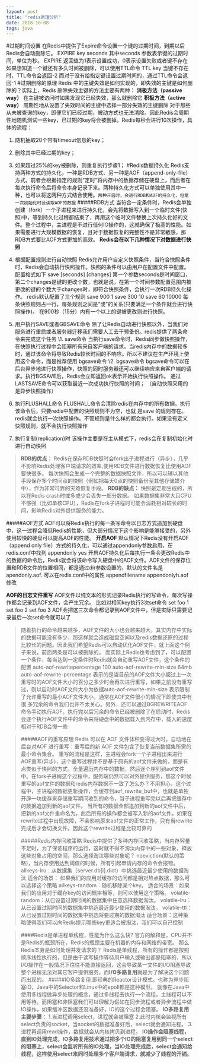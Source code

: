 ```yaml
---
layout: post
title: "redis原理分析"
date: 2018-10-08
tags: java
---
```


#过期时间设置
在Redis中提供了Expire命令设置一个键的过期时间，到期以后Redis会自动删除它。
EXPIRE key seconds 其中seconds 参数表示键的过期时间，单位为秒。
EXPIRE 返回值为1表示设置成功，0表示设置失败或者键不存在
如果想知道一个键还有多久时间被删除，可以使用TTL命令
TTL key
当键不存在时，TTL命令会返回-2
而对于没有给指定键设置过期时间的，通过TTL命令会返回-1
#过期删除的原理
Redis 中的主键失效是如何实现的，即失效的主键是如何删除的？实际上，Redis 删除失效主键的方法主要有两种：
**消极方法（passive way）**
在主键被访问时如果发现它已经失效，那么就删除它
**积极方法（active way）**
周期性地从设置了失效时间的主键中选择一部分失效的主键删除
对于那些从未被查询的key，即便它们已经过期，被动方式也无法清除。因此Redis会周期性地随机测试一些key，已过期的key将会被删掉。Redis每秒会进行10次操作，具体的流程：
1. 随机抽取20个带有timeout信息的key；
2. 删除其中已经过期的key；
3. 如果超过25%的key被删除，则重复执行步骤1；
#Redis数据持久化
Redis支持两种方式的持久化，一种是RDB方式、另一种是AOF（append-only-file）方式。前者会根据指定的规则“定时”将内存中的数据存储在硬盘上，而后者在每次执行命令后将命令本身记录下来。两种持久化方式可以单独使用其中一种，也可以将这两种方式结合使用。``两种开启时，会进行RDB和AOF的持久化，但第一次初始化时会读取AOF的数据``
#####RDB方式
当符合一定条件时，Redis会单独创建（fork）一个子进程来进行持久化，会先将数据写入到一个临时文件(快照)中，等到持久化过程都结束了，再用这个临时文件替换上次持久化好的文件。整个过程中，主进程是不进行任何IO操作的，这就确保了极高的性能。如果需要进行大规模数据的恢复，且对于数据恢复的完整性不是非常敏感，那RDB方式要比AOF方式更加的高效。
**Redis会在以下几种情况下对数据进行快照**
1. 根据配置规则进行自动快照
Redis允许用户自定义快照条件，当符合快照条件时，Redis会自动执行快照操作。快照的条件可以由用户在配置文件中配置。配置格式如下
save  [seconds] [changes]
第一个参数seconds是时间窗口，第二个changes是键的更改个数，也就是说，在第一个时间参数配置范围内被更改的键的个数大于changes时，即符合快照条件，会执行一次RDB持久化操作。
redis默认配置了三个规则
save 900 1
save 300 10
save 60 10000
每条快照规则占一行，每条规则之间是“或”的关系(只要满足一个条件就会进行快照操作)。 在900秒（15分）内有一个以上的键被更改则进行快照。

2. 用户执行SAVE或者GBSAVE命令
除了让Redis自动进行快照以外，当我们对服务进行重启或者服务器迁移我们需要人工去干预备份。redis提供了两条命令来完成这个任务
\1. save命令
当执行save命令时，Redis同步做快照操作，在快照执行过程中会阻塞所有来自客户端的请求。当redis内存中的数据较多时，通过该命令将导致Redis较长时间的不响应。所以不建议在生产环境上使用这个命令，而是推荐使用
bgsave命令
\2. bgsave命令
bgsave命令可以在后台异步地进行快照操作，快照的同时服务器还可以继续响应来自客户端的请求。执行BGSAVE后，Redis会立即返回ok表示开始执行快照操作。
通过LASTSAVE命令可以获取最近一次成功执行快照的时间； （自动快照采用的是异步快照操作）

3. 执行FLUSHALL命令
FLUSHALL命令会清除redis在内存中的所有数据。执行该命令后，只要redis中配置的快照规则不为空，也就
是save 的规则存在。redis就会执行一次快照操作。不管规则是什么样的都会执行。如果没有定义快照规则，就不会执行快照操作

4. 执行复制(replication)时
该操作主要是在主从模式下，redis会在复制初始化时进行自动快照

>**RDB的优点：**
>Redis在保存RDB快照时会fork出子进程进行（异步），几乎不影响Redis处理客户端请求的效率,使用RDB文件进行数据恢复比使用AOF要快很多。
>每次快照会生成一个完整的数据快照文件，所以可以辅以其他手段保存多个时间点的快照（例如把每天0点的快照备份至其他存储媒介中），作为非常可靠的灾难恢复手段。
>**RDB的缺点：**
>快照是定期生成的，所以在Redis crash时或多或少会丢失一部分数据。
>如果数据集非常大且CPU不够强（比如单核CPU），Redis在fork子进程时可能会消耗相对较长的时间，影响Redis对外提供服务的能力。

#####AOF方式
AOF可以将Redis执行的每一条写命令以日志方式追加到硬盘中，这一过程会降低Redis的性能，但大部分情况下这个影响是能够接受的，另外使用较快的硬盘可以提高AOF的性能。
**开启AOF**
默认情况下Redis没有开启AOF（append only file）方式的持久化，可以通过appendonly参数启用，在redis.conf中找到 appendonly yes 
开启AOF持久化后每执行一条会更改Redis中的数据的命令后，Redis就会将该命令写入硬盘中的AOF文件。AOF文件的保存位置和RDB文件的位置相同，都是通过dir参数设置的，默认的文件名是apendonly.aof. 可以在redis.conf中的属性 appendfilename appendonlyh.aof修改

**AOF的日志文件重写**
AOF文件以纯文本的形式记录Redis执行的写命令，每次写操作都会记录到AOF文件，会产生冗余。
比如对相同key执行3次set命令
set foo 1
set foo 2
set foo 3
AOF会把这三次命令都记录到AOF文件中，但是实际只需要记录最后一次set命令就可以了
>随着执行的命令越来越多，AOF文件的大小也会越来越大，其实内存中实际的数据可能没有多少，那这样就会造成磁盘空间以及redis数据还原的过程比较长的问题。因此我们希望Redis可以自动优化AOF文件，就上面这个例子来说，前面两条是可以被删除的。 而实际上Redis也考虑到了，可以配置一个条件，每当达到一定条件时Redis就会自动重写AOF文件，这个条件的配置 auto-aof-rewritepercentage 100 auto-aof-rewrite-min-size 64mb
>auto-aof-rewrite-percentage 表示的是当目前的AOF文件大小超过上一次重写时的AOF文件大小的百分之多少时会再次进行重写，如果之前没有重写过，则以启动时AOF文件大小为依据auto-aof-rewrite-min-size 表示限制了允许重写的最小AOF文件大小，通常在AOF文件很小的情况下即使其中有很
>多冗余的命令我们也并不太关心。另外，还可以通过BGREWRITEAOF 命令手动执行AOF，执行完以后冗余的命令已经被删除了在启动时，Redis会逐个执行AOF文件中的命令来将硬盘中的数据载入到内存中，载入的速度相对于RDB会慢一些

>#####AOF的重写原理
>Redis 可以在 AOF 文件体积变得过大时，自动地在后台对AOF 进行重写：重写后的新 AOF 文件包含了恢复当前数据集所需的最小命令集合。
>重写的流程是这样，主进程会fork一个子进程出来进行AOF重写(异步)，这个重写过程并不是基于原有的aof文件来做的，而是有点类似于快照的方式，全量遍历内存中的数据，然后逐个序列到aof文件中。在fork子进程这个过程中，服务端仍然可以对外提供服务，那这个时候重写的aof文件的数据和redis内存数据不一致了怎么办？不用担心，这个过程中，主进程的数据更新操作，会缓存到aof_rewrite_buf中，也就是单独开辟一块缓存来存储重写期间收到的命令，当子进程重写完以后再把缓存中的数据追加到新的aof文件。
>当所有的数据全部追加到新的aof文件中后，把新的aof文件重命名为，此后所有的操作都会被写入新的aof文件。如果在rewrite过程中出现故障，不会影响原来aof文件的正常工作，只有当rewrite完成后才会切换文件。因此这个rewrite过程是比较可靠的

>#####Redis内存回收策略
>Redis中提供了多种内存回收策略，当内存容量不足时，为了保证程序的运行，这时就不得不淘汰内存中的一些对象，释放这些对象占用的空间，那么选择淘汰哪些对象呢？
>noeviction(默认的策略)，当内存使用达到阈值的时候，所有引起申请内存的命令会报错。
>allkeys-lru：从数据集（server.db[i].dict）中挑选最近最少使用的数据淘汰
>适合的场景： 如果我们的应用对缓存的访问都是相对热点数据，那么可以选择这个策略
>allkeys-random：随机移除某个key。
>适合的场景：如果我们的应用对于缓存key的访问概率相等，则可以使用这个策略。
>volatile-random：从已设置过期时间的数据集中任意选择数据淘汰。
>volatile-lru：从已设置过期时间的数据集中挑选最近最少使用的数据淘汰。
>volatile-ttl：从已设置过期时间的数据集中挑选将要过期的数据淘汰
>适合场景：这种策略使得我们可以向Redis提示哪些key更适合被淘汰，我们可以自己控制

>####Redis是单进程单线程，性能为什么这么快?
>官方的解释是，CPU并不是Redis的瓶颈所在，Redis的瓶颈主要在机器的内存和网络的带宽。
>那么Redis本身是如何处理并发请求的？
>Redis是单线程，所有的操作都是按照顺序线性执行的，但是由于读写操作等待用户输入或输出都是阻塞的，所以I/O操作在一般情况下往往不能直接返回，这会导致某一文件的I/O阻塞导致整个进程无法对其它客户提供服务，而**I/O多路复用**就是为了解决这个问题而出现的。
>#####IO多路复用
>即经典的Reactor设计模式，也称为异步阻塞IO，Java中的Selector和Linux中的epoll都是这种模型。
>就像在Java中使用多线程做异步处理的概念，通过多线程去执行一个流程，主线程可以不用等待。而阻塞和非阻塞我们可以理解为假如在同步流程或者异步流程中做IO操作，如果缓冲区数据还没准备好，IO的这个过程会阻塞。
>**IO多路复用主要步骤：**
>1.当进程调用select，进程就会被阻塞
>2.此时内核会监视所有select负责的socket，当socket的数据准备好后，select就会通知进程。
>3.进程再调用read操作，数据就会从内核拷贝到进程。
>**IO操作会阻塞线程，直到IO处理完成，IO多路复用技术通过把多个IO的阻塞复用到同一个select的阻塞上，select会监听所有的IO处理，当IO处理完成后，select会通知给线程，这样使用select来同时处理多个客户端请求，就减少了线程的开销。**